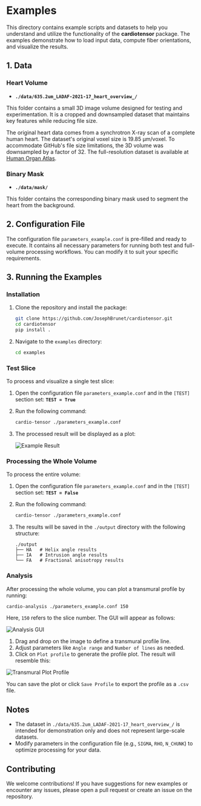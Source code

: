 # Examples

This directory contains example scripts and datasets to help you understand and utilize the functionality of the **cardiotensor** package. The examples demonstrate how to load input data, compute fiber orientations, and visualize the results.

## 1. Data

### Heart Volume

- **`./data/635.2um_LADAF-2021-17_heart_overview_/`**

This folder contains a small 3D image volume designed for testing and experimentation. It is a cropped and downsampled dataset that maintains key features while reducing file size.

The original heart data comes from a synchrotron X-ray scan of a complete human heart. The dataset's original voxel size is 19.85 µm/voxel. To accommodate GitHub's file size limitations, the 3D volume was downsampled by a factor of 32. The full-resolution dataset is available at [Human Organ Atlas](https://human-organ-atlas.esrf.fr/datasets/1659197537).

### Binary Mask

- **`./data/mask/`**

This folder contains the corresponding binary mask used to segment the heart from the background.

## 2. Configuration File

The configuration file `parameters_example.conf` is pre-filled and ready to execute. It contains all necessary parameters for running both test and full-volume processing workflows. You can modify it to suit your specific requirements.

## 3. Running the Examples

### Installation

1. Clone the repository and install the package:

   ```bash
   git clone https://github.com/JosephBrunet/cardiotensor.git
   cd cardiotensor
   pip install .
   ```

2. Navigate to the `examples` directory:

   ```bash
   cd examples
   ```

### Test Slice

To process and visualize a single test slice:

1. Open the configuration file `parameters_example.conf` and in the `[TEST]` section set:
   **`TEST = True`**

2. Run the following command:

   ```bash
   cardio-tensor ./parameters_example.conf
   ```

3. The processed result will be displayed as a plot:

   ![Example Result](../assets/images/result_test_slice.png)

### Processing the Whole Volume

To process the entire volume:

1. Open the configuration file `parameters_example.conf` and in the `[TEST]` section set:
   **`TEST = False`**

2. Run the following command:

   ```bash
   cardio-tensor ./parameters_example.conf
   ```

3. The results will be saved in the `./output` directory with the following structure:
   ```
   ./output
   ├── HA   # Helix angle results
   ├── IA   # Intrusion angle results
   └── FA   # Fractional anisotropy results
   ```

### Analysis

After processing the whole volume, you can plot a transmural profile by running:

```bash
cardio-analysis ./parameters_example.conf 150
```

Here, `150` refers to the slice number. The GUI will appear as follows:

![Analysis GUI](../assets/images/analyse_GUI.png)

1. Drag and drop on the image to define a transmural profile line.
2. Adjust parameters like `Angle range` and `Number of lines` as needed.
3. Click on `Plot profile` to generate the profile plot. The result will resemble this:

![Transmural Plot Profile](../assets/images/transmural_profile.png)

You can save the plot or click `Save Profile` to export the profile as a `.csv` file.

## Notes

- The dataset in `./data/635.2um_LADAF-2021-17_heart_overview_/` is intended for demonstration only and does not represent large-scale datasets.
- Modify parameters in the configuration file (e.g., `SIGMA`, `RHO`, `N_CHUNK`) to optimize processing for your data.

## Contributing

We welcome contributions! If you have suggestions for new examples or encounter any issues, please open a pull request or create an issue on the repository.
